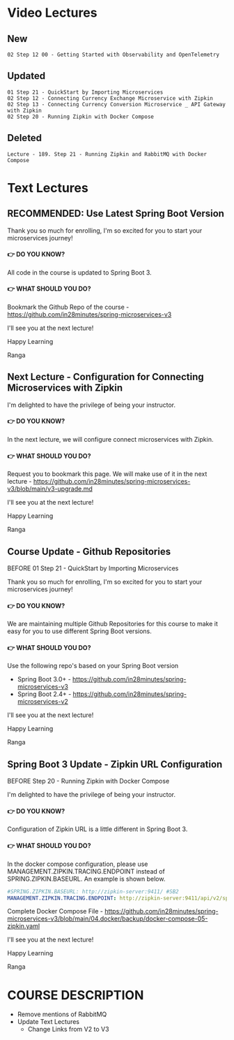 # Video Lectures

## New

```
02 Step 12 00 - Getting Started with Observability and OpenTelemetry
```

## Updated

```
01 Step 21 - QuickStart by Importing Microservices
02 Step 12 - Connecting Currency Exchange Microservice with Zipkin
02 Step 13 - Connecting Currency Conversion Microservice _ API Gateway with Zipkin
02 Step 20 - Running Zipkin with Docker Compose
```

## Deleted 

```
Lecture - 189. Step 21 - Running Zipkin and RabbitMQ with Docker Compose
```

# Text Lectures

## RECOMMENDED: Use Latest Spring Boot Version

Thank you so much for enrolling, I'm so excited for you to start your microservices journey!

#### 👉 DO YOU KNOW?

All code in the course is updated to Spring Boot 3.

#### 👉 WHAT SHOULD YOU DO?

Bookmark the Github Repo of the course - https://github.com/in28minutes/spring-microservices-v3

I'll see you at the next lecture!

Happy Learning

Ranga

## Next Lecture - Configuration for Connecting Microservices with Zipkin

I'm delighted to have the privilege of being your instructor.

#### 👉 DO YOU KNOW?

In the next lecture, we will configure connect microservices with Zipkin.

#### 👉 WHAT SHOULD YOU DO?

Request you to bookmark this page. We will make use of it in the next lecture - https://github.com/in28minutes/spring-microservices-v3/blob/main/v3-upgrade.md


I'll see you at the next lecture!

Happy Learning

Ranga

## Course Update - Github Repositories

BEFORE 01 Step 21 - QuickStart by Importing Microservices

Thank you so much for enrolling, I'm so excited for you to start your microservices journey!

#### 👉 DO YOU KNOW?

We are maintaining multiple Github Repositories for this course to make it easy for you to use different Spring Boot versions.

#### 👉 WHAT SHOULD YOU DO?

Use the following repo's based on your Spring Boot version
- Spring Boot 3.0+ - https://github.com/in28minutes/spring-microservices-v3
- Spring Boot 2.4+ - https://github.com/in28minutes/spring-microservices-v2

I'll see you at the next lecture!

Happy Learning

Ranga


## Spring Boot 3 Update - Zipkin URL Configuration

BEFORE Step 20 - Running Zipkin with Docker Compose

I'm delighted to have the privilege of being your instructor.

#### 👉 DO YOU KNOW?

Configuration of Zipkin URL is a little different in Spring Boot 3.

#### 👉 WHAT SHOULD YOU DO?

In the docker compose configuration, please use MANAGEMENT.ZIPKIN.TRACING.ENDPOINT instead of SPRING.ZIPKIN.BASEURL. An example is shown below.

```yaml
#SPRING.ZIPKIN.BASEURL: http://zipkin-server:9411/ #SB2
MANAGEMENT.ZIPKIN.TRACING.ENDPOINT: http://zipkin-server:9411/api/v2/spans #SB3
```

Complete Docker Compose File - https://github.com/in28minutes/spring-microservices-v3/blob/main/04.docker/backup/docker-compose-05-zipkin.yaml

I'll see you at the next lecture!

Happy Learning

Ranga


# COURSE DESCRIPTION
- Remove mentions of RabbitMQ
- Update Text Lectures
    - Change Links from V2 to V3